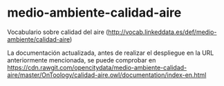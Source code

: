 # medio-ambiente-calidad-aire
Vocabulario sobre calidad del aire (http://vocab.linkeddata.es/def/medio-ambiente/calidad-aire)

La documentación actualizada, antes de realizar el despliegue en la URL anteriormente mencionada, se puede comprobar en 
https://cdn.rawgit.com/opencitydata/medio-ambiente-calidad-aire/master/OnToology/calidad-aire.owl/documentation/index-en.html


